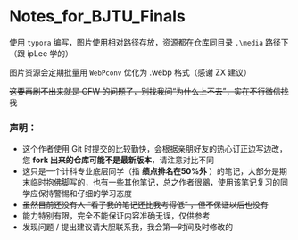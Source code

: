 # Notes_for_BJTU_Finals

使用 `typora` 编写，图片使用相对路径存放，资源都在仓库同目录 `.\media` 路径下（跟 ipLee 学的）

图片资源会定期批量用 `WebPconv` 优化为 .webp 格式（感谢 ZX 建议）

~~这要再刷不出来就是 GFW 的问题了，别找我问“为什么上不去”，实在不行微信找我~~

### 声明：

- 这个作者使用 Git 时提交的比较勤快，会根据亲朋好友的热心订正边写边改，您 **fork 出来的仓库可能不是最新版本**，请注意对比不同
- 这只是一个计科专业底层同学（指 **绩点排名在50%外** ）的笔记，大部分是期末临时抱佛脚写的，也有一些其他笔记，总之作者很鶸，使用该笔记复习的同学应保持警惕和仔细的学习态度
- ~~虽然目前还没有人 “看了我的笔记还比我考得低” ，但不保证以后也没有~~
- 能力特别有限，完全不能保证内容准确无误，仅供参考
- 发现问题 / 提出建议请大胆联系我，我会第一时间及时修改的
